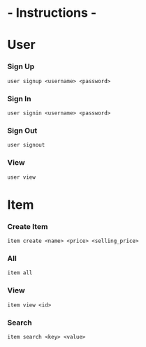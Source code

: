 # - Instructions -

# User
### Sign Up
```
user signup <username> <password>
```
### Sign In
```
user signin <username> <password>
```
### Sign Out
```
user signout
```
### View
```
user view
```


# Item
### Create Item
```
item create <name> <price> <selling_price>
```
### All
```
item all
```
### View
```
item view <id>
```
### Search
```
item search <key> <value>
```